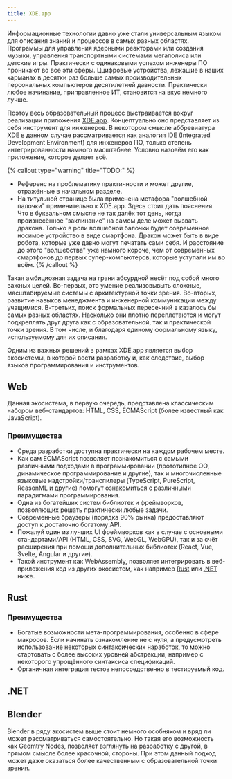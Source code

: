 ```yaml
---
title: XDE.app
---
```


Информационные технологии давно уже стали универсальным языком для описания знаний и процессов в самых
разных областях. Программы для управления ядерными реакторами или создания музыки, управления транспортными
системами мегаполиса или детские игры. Практически с одинаковыми успехом инженеры ПО проникают во все
эти сферы. Ццифровые устройства, лежащие в наших карманах в десятки раз больше самых производительных
персональных компьютеров десятилетней давности. Практически любое начинание, приправленное ИТ, становится
на вкус немного лучше.

Поэтоу весь образовательный процесс выстраивается вокруг реализации приложения [XDE.app](https://xde.app).
Концептуально оно представляет из себя инструмент для инженеров. В некотором смысле аббревиатура XDE
в данном случае рассматривается как аналогия IDE (Integrated Development Environment) для инженеров
ПО, только степень интегрированности намного масштабнее. Условно назовём его как приложение, которое
делает всё.

{% callout type="warning" title="TODO:" %}
- Референс на проблематику практичности и может другие, отражённые в начальном разделе.
- На титульной странице была применена метафора "волшебной палочки" применительно к XDE.app. Здесь
стоит дать пояснения. Что в буквальном смысле не так далёк тот день, когда произнесённое "заклинание"
на самом деле может вызвать дракона. Только в роли волшебной балочки будет современное носимое
устройство в виде смартфона. Дракон может быть в виде робота, которые уже давно могут печатать сами
себя. И расстояние до этого "волшебства" уже намного короче, чем от современных смартфонов до
первых супер-компьютеров, которые уступали им во всём.
{% /callout %}

Такая амбициозная задача на грани абсурдной несёт под собой много важных целей. Во-первых, это
умение реализовывыть сложные, масштабируемые системы с архитектурной точки зрения. Во-вторых,
развитие навыков менеджмента и инженерной коммуникации между учащимися. В-третьих, поиск формальных
пересечний в казалось бы самых разных областях. Насколько они плотно переплетаются и могут
подкреплять друг друга как с образовательной, так и практической точки зрения. В том числе, и
благодаря единому формальному языку, используемому для их описания.

Одним из важных решений в рамках XDE.app является выбор экосистемы, в которой вести разработку и,
как следствие, выбор языков программирования и инструментов.

## Web

Данная экосистема, в первую очередь, представлена классическим набором веб-стандартов: HTML, CSS,
ECMAScript (более известный как JavaScript).

### Преимущества

- Среда разработки доступна практически на каждом рабочем месте.
- Как сам ECMAScript позволяет познакомиться с самыми различными подходами в программировании
(прототипное ОО, динамическое программирование и другие), так и многочисленные языковые
надстройки/транспилеры (TypeScript, PureScript, ReasonML и другие) помогут ознакомиться с различными
парадигмами программирования.
- Одна из богатейших систем библиотек и фреймворков, позволяющих решать практически любые задачи.
- Современные браузеры (порядка 90% рынка) предоставляют доступ к достаточно богатому API.
- Пожалуй один из лучших UI фреймворков как в случае с основными стандартами/API
(HTML, CSS, SVG, WebGL, WebGPU), так и за счёт расширения при помощи дополнительных библиотек
(React, Vue, Svelte, Angular и другие).
- Такой инструмент как WebAssembly, позволяет интегрировать в веб-приложения код из других
экосистем, как например [Rust](#rust) или [.NET](#net) ниже.

## Rust

### Преимущества

- Богатые возможности мета-программирования, особенно в сфере макросов. Если начинать ознакомление
не с нуля, а предусмотреть использование некоторых синтаксических наработок, то можно стартовать
с более высоких уровней абстракции, например с некоторого упрощённого синтаксиса спецификаций.
- Органичная интеграция тестов непосредственно в тестируемый код.

## .NET

## Blender

Blender в ряду экосистем выше стоит немного особняком и вряд ли может рассматриваться самостоятельно.
Но такая его возможность как Geomtry Nodes, позволяет взглянуть на разработку с другой, в прямом
смысле более красочной, стороны. При этом данный подход может даже оказаться более качественным с
образовательной точки зрения.